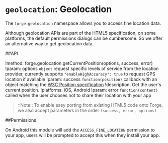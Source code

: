 ``geolocation``: Geolocation
============================

The ``forge.geolocation`` namespace allows you to access fine location data.

Although geolocation APIs are part of the HTML5 specification, on some
platforms, the default permissions dialogs can be cumbersome. So we offer an alternative way to get geolocation data.

##API

!method: forge.geolocation.getCurrentPosition(options, success, error)
!param: options `object` request specific levels of service from the location provider, currently supports ``"enableHighAccuracy": true`` to request GPS location if available
!param: success `function(position)` callback with an object matching the [W3C Position specification](http://dev.w3.org/geo/api/spec-source.html#coordinates)
!description: Get the user's current position.
!platforms: iOS, Android
!param: error `function(content)` called when the user chooses not to share their location with your app


> ::Note:: To enable easy porting from existing HTML5 code onto Forge, we also
accept parameters in the order ``(success, error, options)``

##Permissions

On Android this module will add the ``ACCESS_FINE_LOCATION`` permission
to your app, users will be prompted to accept this when they install
your app.
